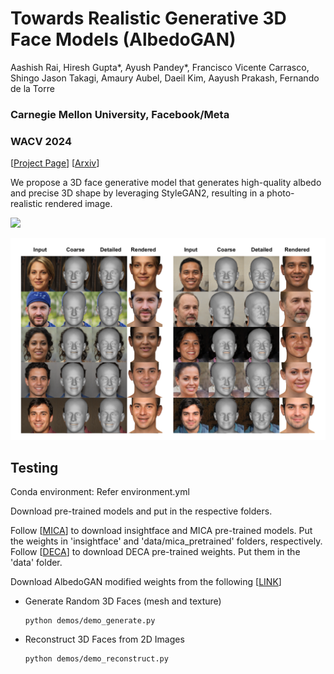 # Towards Realistic Generative 3D Face Models (AlbedoGAN)

Aashish Rai, Hiresh Gupta*, Ayush Pandey*,  Francisco Vicente Carrasco, Shingo Jason Takagi, Amaury Aubel, Daeil Kim, Aayush Prakash, Fernando de la Torre

### Carnegie Mellon University, Facebook/Meta

### WACV 2024 

[[Project Page](https://aashishrai3799.github.io/Towards-Realistic-Generative-3D-Face-Models)] [[Arxiv](https://arxiv.org/pdf/2304.12483.pdf)]

We propose a 3D face generative model that generates high-quality albedo and precise 3D shape by leveraging StyleGAN2, resulting in a photo-realistic rendered image.


![](figure_1.png)

![](supp_image.png)


## Testing

Conda environment: Refer environment.yml

Download pre-trained models and put in the respective folders. 

Follow [[MICA](https://github.com/Zielon/MICA)] to download insightface and MICA pre-trained models. Put the weights in 'insightface' and 'data/mica_pretrained' folders, respectively.
Follow [[DECA](https://github.com/yfeng95/DECA)] to download DECA pre-trained weights. Put them in the 'data' folder.

Download AlbedoGAN modified weights from the following [[LINK](gdrive)]

- Generate Random 3D Faces (mesh and texture)
    ```
    python demos/demo_generate.py
    ```
    
- Reconstruct 3D Faces from 2D Images
    ```
    python demos/demo_reconstruct.py
    ```
